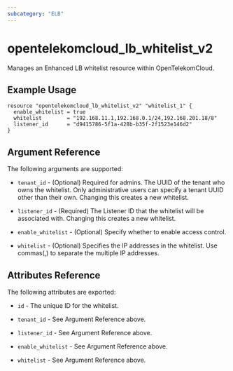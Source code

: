```yaml
---
subcategory: "ELB"
---
```


# opentelekomcloud_lb_whitelist_v2

Manages an Enhanced LB whitelist resource within OpenTelekomCloud.

## Example Usage

```hcl
resource "opentelekomcloud_lb_whitelist_v2" "whitelist_1" {
  enable_whitelist = true
  whitelist        = "192.168.11.1,192.168.0.1/24,192.168.201.18/8"
  listener_id      = "d9415786-5f1a-428b-b35f-2f1523e146d2"
}
```

## Argument Reference

The following arguments are supported:

* `tenant_id` - (Optional) Required for admins. The UUID of the tenant who owns
  the whitelist.  Only administrative users can specify a tenant UUID
  other than their own. Changing this creates a new whitelist.

* `listener_id` - (Required) The Listener ID that the whitelist will be associated with. Changing this creates a new whitelist.

* `enable_whitelist` - (Optional) Specify whether to enable access control.

* `whitelist` - (Optional) Specifies the IP addresses in the whitelist. Use commas(,) to separate
  the multiple IP addresses.

## Attributes Reference

The following attributes are exported:

* `id` - The unique ID for the whitelist.

* `tenant_id` - See Argument Reference above.

* `listener_id` - See Argument Reference above.

* `enable_whitelist` - See Argument Reference above.

* `whitelist` - See Argument Reference above.